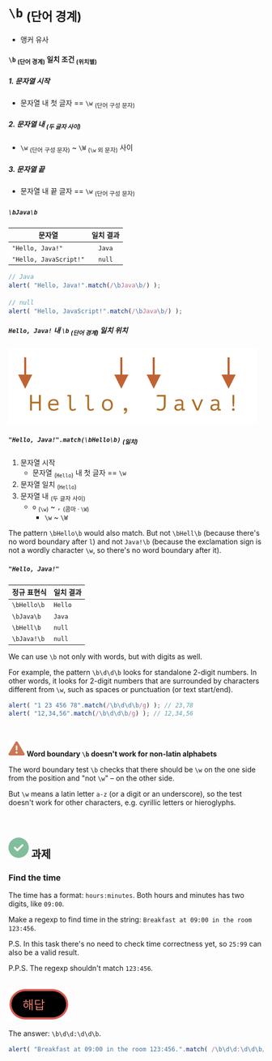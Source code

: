 `\b` <sub>(단어 경계)</sub>
=================
- 앵커 유사

#### `\b` <sub>(단어 경계)</sub> 일치 조건 <sub>(위치별)</sub>

##### 1. 문자열 시작
- 문자열 내 첫 글자 == `\w` <sub>(단어 구성 문자)</sub>

##### 2. 문자열 내 <sub>(두 글자 사이)</sub>
- `\w` <sub>(단어 구성 문자)</sub> ~ `\W` <sub>(`\w` 외 문자)</sub> 사이

##### 3. 문자열 끝
- 문자열 내 끝 글자 == `\w` <sub>(단어 구성 문자)</sub>

##### `\bJava\b`

|문자열|일치 결과|
|---|:---:|
|`"Hello, Java!"`|`Java`|
|`"Hello, JavaScript!"`|`null`|

```javascript
// Java
alert( "Hello, Java!".match(/\bJava\b/) );

// null
alert( "Hello, JavaScript!".match(/\bJava\b/) );
```

##### `Hello, Java!` 내 `\b` <sub>(단어 경계)</sub> 일치 위치

![hello-java-boundaries](../../images/03/07/06/hello-java-boundaries.svg)

##### `"Hello, Java!".match(\bHello\b)` <sub>(일치)</sub>
1. 문자열 시작
    - 문자열 <sub>(`Hello`)</sub> 내 첫 글자 == `\w`
2. 문자열 일치 <sub>(`Hello`)</sub>
3. 문자열 내 <sub>(두 글자 사이)</sub>
    - `o` <sub>(`\w`)</sub> ~ `,` <sub>(콤마 · `\W`)</sub>
      - `\w` ~ `\W`

The pattern `\bHello\b` would also match. But not `\bHell\b` (because there's no word boundary after `l`) and not `Java!\b` (because the exclamation sign is not a wordly character `\w`, so there's no word boundary after it).

##### `"Hello, Java!"`

|정규 표현식|일치 결과|
|---|---|
|`\bHello\b`|`Hello`|
|`\bJava\b`|`Java`|
|`\bHell\b`|`null`|
|`\bJava!\b`|`null`|

We can use `\b` not only with words, but with digits as well.

For example, the pattern `\b\d\d\b` looks for standalone 2-digit numbers. In other words, it looks for 2-digit numbers that are surrounded by characters different from `\w`, such as spaces or punctuation (or text start/end).
```javascript
alert( "1 23 456 78".match(/\b\d\d\b/g) ); // 23,78
alert( "12,34,56".match(/\b\d\d\b/g) ); // 12,34,56
```

<br />

<img src="../../images/commons/icons/triangle-exclamation-solid.svg" /> **Word boundary `\b` doesn't work for non-latin alphabets**

The word boundary test `\b` checks that there should be `\w` on the one side from the position and "not `\w`" – on the other side.

But `\w` means a latin letter `a-z` (or a digit or an underscore), so the test doesn't work for other characters, e.g. cyrillic letters or hieroglyphs.

<br />

## <img src="../../images/commons/icons/circle-check-solid.svg" /> 과제

### Find the time
The time has a format: `hours:minutes`. Both hours and minutes has two digits, like `09:00`.

Make a regexp to find time in the string: `Breakfast at 09:00 in the room 123:456`.

P.S. In this task there's no need to check time correctness yet, so `25:99` can also be a valid result.

P.P.S. The regexp shouldn't match `123:456`.

<br />

<img src="../../images/commons/icons/circle-answer.svg" />

The answer: `\b\d\d:\d\d\b`.
```javascript
alert( "Breakfast at 09:00 in the room 123:456.".match( /\b\d\d:\d\d\b/ ) ); // 09:00
```
